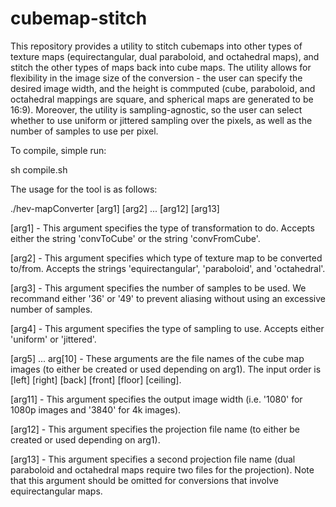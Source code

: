 # cubemap-stitch

This repository provides a utility to stitch cubemaps into other types of texture maps (equirectangular, dual paraboloid, and octahedral maps), and stitch the other types of maps back into cube maps. The utility allows for flexibility in the image size of the conversion - the user can specify the desired image width, and the height is commputed (cube, paraboloid, and octahedral mappings are square, and spherical maps are generated to be 16:9). Moreover, the utility is sampling-agnostic, so the user can select whether to use uniform or jittered sampling over the pixels, as well as the number of samples to use per pixel. 

To compile, simple run:

sh compile.sh

The usage for the tool is as follows:

./hev-mapConverter [arg1] [arg2] ... [arg12] [arg13]

  [arg1] - This argument specifies the type of transformation to do. Accepts either the string 'convToCube' or the string 'convFromCube'.

  [arg2] - This argument specifies which type of texture map to be converted to/from. Accepts the strings 'equirectangular', 'paraboloid', and 'octahedral'.

  [arg3] - This argument specifies the number of samples to be used. We recommand either '36' or '49' to prevent aliasing without using an excessive number of samples.

  [arg4] - This argument specifies the type of sampling to use. Accepts either 'uniform' or 'jittered'.

  [arg5] ... arg[10] - These arguments are the file names of the cube map images (to either be created or used depending on arg1). The input order is [left] [right] [back] [front] [floor] [ceiling].

  [arg11] - This argument specifies the output image width (i.e. '1080' for 1080p images and '3840' for 4k images).

  [arg12] - This argument specifies the projection file name (to either be created or used depending on arg1).

  [arg13] - This argument specifies a second projection file name (dual paraboloid and octahedral maps require two files for the projection). Note that this argument should be omitted for conversions that involve equirectangular maps.
